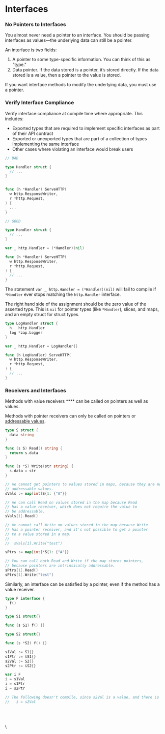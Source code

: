 # Interfaces

### No Pointers to Interfaces

You almost never need a pointer to an interface. You should be passing interfaces as values—the underlying data can still be a pointer.

An interface is two fields:

1. A pointer to some type-specific information. You can think of this as "type."
2. Data pointer. If the data stored is a pointer, it’s stored directly. If the data stored is a value, then a pointer to the value is stored.

If you want interface methods to modify the underlying data, you must use a pointer.

### Verify Interface Compliance

Verify interface compliance at compile time where appropriate. This includes:

* Exported types that are required to implement specific interfaces as part of their API contract
* Exported or unexported types that are part of a collection of types implementing the same interface
* Other cases where violating an interface would break users

```go
// BAD

type Handler struct {
  // ...
}


func (h *Handler) ServeHTTP(
  w http.ResponseWriter,
  r *http.Request,
) {
  ...
}

```

```go
// GOOD

type Handler struct {
  // ...
}

var _ http.Handler = (*Handler)(nil)

func (h *Handler) ServeHTTP(
  w http.ResponseWriter,
  r *http.Request,
) {
  // ...
}
```

The statement `var _ http.Handler = (*Handler)(nil)` will fail to compile if `*Handler` ever stops matching the `http.Handler` interface.

The right hand side of the assignment should be the zero value of the asserted type. This is `nil` for pointer types (like `*Handler`), slices, and maps, and an empty struct for struct types.

```go
type LogHandler struct {
  h   http.Handler
  log *zap.Logger
}

var _ http.Handler = LogHandler{}

func (h LogHandler) ServeHTTP(
  w http.ResponseWriter,
  r *http.Request,
) {
  // ...
}
```

### Receivers and Interfaces

Methods with value receivers **** can be called on pointers as well as values.

&#x20;Methods with pointer receivers can only be called on pointers or [addressable values](https://golang.org/ref/spec#Method\_values).

```go
type S struct {
  data string
}

func (s S) Read() string {
  return s.data
}

func (s *S) Write(str string) {
  s.data = str
}

// We cannot get pointers to values stored in maps, because they are not
// addressable values.
sVals := map[int]S{1: {"A"}}

// We can call Read on values stored in the map because Read
// has a value receiver, which does not require the value to
// be addressable.
sVals[1].Read()

// We cannot call Write on values stored in the map because Write
// has a pointer receiver, and it's not possible to get a pointer
// to a value stored in a map.
//
//  sVals[1].Write("test")

sPtrs := map[int]*S{1: {"A"}}

// You can call both Read and Write if the map stores pointers,
// because pointers are intrinsically addressable.
sPtrs[1].Read()
sPtrs[1].Write("test")
```

Similarly, an interface can be satisfied by a pointer, even if the method has a value receiver.

```go
type F interface {
  f()
}

type S1 struct{}

func (s S1) f() {}

type S2 struct{}

func (s *S2) f() {}

s1Val := S1{}
s1Ptr := &S1{}
s2Val := S2{}
s2Ptr := &S2{}

var i F
i = s1Val
i = s1Ptr
i = s2Ptr

// The following doesn't compile, since s2Val is a value, and there is no value receiver for f.
//   i = s2Val
```

\
\
\
\
